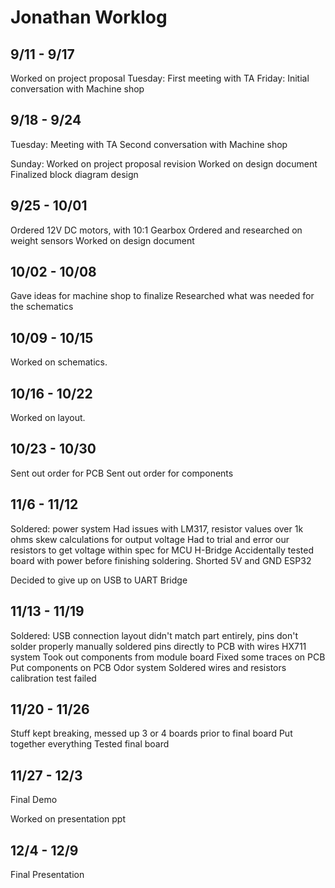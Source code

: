 # Jonathan Worklog

## 9/11 - 9/17

Worked on project proposal
Tuesday:
First meeting with TA
Friday:
Initial conversation with Machine shop

## 9/18 - 9/24

Tuesday:
Meeting with TA
Second conversation with Machine shop

Sunday: 
Worked on project proposal revision
Worked on design document 
Finalized block diagram design

## 9/25 - 10/01

Ordered 12V DC motors, with 10:1 Gearbox
Ordered and researched on weight sensors
Worked on design document

## 10/02 - 10/08

Gave ideas for machine shop to finalize
Researched what was needed for the schematics

## 10/09 - 10/15

Worked on schematics. 

## 10/16 - 10/22

Worked on layout.

## 10/23 - 10/30

Sent out order for PCB
Sent out order for components

## 11/6 - 11/12

Soldered:
  power system
    Had issues with LM317, resistor values over 1k ohms skew calculations for output voltage
    Had to trial and error our resistors to get voltage within spec for MCU
  H-Bridge
    Accidentally tested board with power before finishing soldering. Shorted 5V and GND
  ESP32

Decided to give up on USB to UART Bridge

## 11/13 - 11/19

Soldered: 
  USB connection
    layout didn't match part entirely, pins don't solder properly
    manually soldered pins directly to PCB with wires
  HX711 system
    Took out components from module board
    Fixed some traces on PCB
    Put components on PCB
  Odor system
    Soldered wires and resistors 
    calibration test failed

## 11/20 - 11/26

  Stuff kept breaking, messed up 3 or 4 boards prior to final board
  Put together everything
  Tested final board

## 11/27 - 12/3

Final Demo

Worked on presentation ppt

## 12/4 - 12/9

Final Presentation


